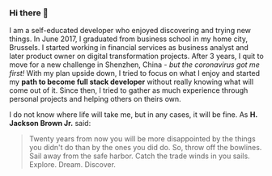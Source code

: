 ### Hi there 👋
I am a self-educated developer who enjoyed discovering and trying new things. 
In June 2017, I graduated from business school in my home city, Brussels. I started working in financial services as business analyst and later product owner on digital transformation projects. After 3 years, I quit to move for a new challenge in Shenzhen, China - *but the coronavirus got me first!*
With my plan upside down, I tried to focus on what I enjoy and started my **path to become full stack developer** without really knowing what will come out of it. Since then, I tried to gather as much experience through personal projects and helping others on theirs own. 

I do not know where life will take me, but in any cases, it will be fine. As **H. Jackson Brown Jr.** said:

> Twenty years from now you will be more disappointed by the things you didn't do than by the ones you did do. So, throw off the bowlines. Sail away from the safe harbor. Catch the trade winds in you sails. Explore. Dream. Discover.
